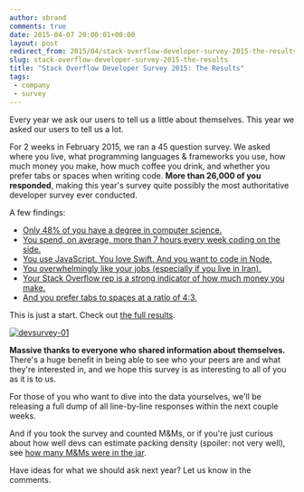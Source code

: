 ```yaml
---
author: sbrand
comments: true
date: 2015-04-07 20:00:01+00:00
layout: post
redirect_from: 2015/04/stack-overflow-developer-survey-2015-the-results/
slug: stack-overflow-developer-survey-2015-the-results
title: "Stack Overflow Developer Survey 2015: The Results"
tags:
 - company
 - survey
---
```


Every year we ask our users to tell us a little about themselves. This year we asked our users to tell us a lot.

For 2 weeks in February 2015, we ran a 45 question survey. We asked where you live, what programming languages & frameworks you use, how much money you make, how much coffee you drink, and whether you prefer tabs or spaces when writing code. **More than 26,000 of you responded**, making this year's survey quite possibly the most authoritative developer survey ever conducted.

A few findings:

*   [Only 48% of you have a degree in computer science.](http://stackoverflow.com/research/developer-survey-2015#profile-education "Developer education")
*   [You spend, on average, more than 7 hours every week coding on the side.](http://stackoverflow.com/research/developer-survey-2015#profile-sideprojects "Developer side projects")
*   [You use JavaScript. You love Swift. And you want to code in Node.](http://stackoverflow.com/research/developer-survey-2015#tech-lang "Most popular tech")
*   [You overwhelmingly like your jobs (especially if you live in Iran).](http://stackoverflow.com/research/developer-survey-2015#work-satisfaction "Developer job satisfaction")
*   [Your Stack Overflow rep is a strong indicator of how much money you make.](http://stackoverflow.com/research/developer-survey-2015#work-compensation-so "Rep vs. compensation")
*   [And you prefer tabs to spaces at a ratio of 4:3.](http://stackoverflow.com/research/developer-survey-2015#tech-tabsspaces "Tabs vs. spaces")

This is just a start. Check out [the full results](http://stackoverflow.com/research/developer-survey-2015 "Stack Overflow Developer Survey 2015").

[![devsurvey-01](http://blog.stackoverflow.com/wp-content/uploads/devsurvey-01.png)](http://stackoverflow.com/research/developer-survey-2015)

**Massive thanks to everyone who shared information about themselves.** There's a huge benefit in being able to see who your peers are and what they're interested in, and we hope this survey is as interesting to all of you as it is to us.

For those of you who want to dive into the data yourselves, we'll be releasing a full dump of all line-by-line responses within the next couple weeks.

And if you took the survey and counted M&Ms, or if you're just curious about how well devs can estimate packing density (spoiler: not very well), see [how many M&Ms were in the jar](http://meta.stackoverflow.com/questions/288605/how-many-mms-are-in-the-jar "How many M&Ms are in the jar?").

Have ideas for what we should ask next year? Let us know in the comments.
